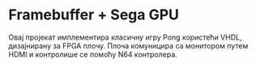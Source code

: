 # Framebuffer + Sega GPU

Овај пројекат имплементира класичну игру Pong користећи VHDL, дизајнирану за FPGA плочу. Плоча комуницира са монитором путем HDMI и контролише се помоћу N64 контролера.